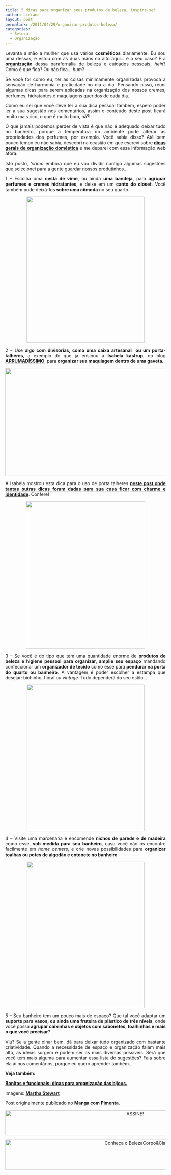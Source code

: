 ```yaml
---
title: 5 dicas para organizar seus produtos de beleza… inspire-se!
author: Lidiane
layout: post
permalink: /2011/04/29/organizar-produtos-beleza/
categories:
  - Beleza
  - Organização
---
```

<p style="text-align: justify;">
  Levanta a mão a mulher que usa vários <strong>cosméticos</strong> diariamente. Eu sou uma dessas, e estou com as duas mãos no alto aqui… é o seu caso? E a <strong>organização</strong> dessa parafernália de beleza e cuidados pessoais, <em>hein</em>? Como é que fica? Ou não fica… <em>hum</em>?
</p>

<p style="text-align: justify;">
  Se você for como eu, ter as coisas minimamente organizadas provoca a sensação de harmonia e praticidade no dia a dia. Pensando nisso, reuni algumas dicas para serem aplicadas na organização dos nossos cremes, perfumes, hidratantes e maquiagens queridos de cada dia.
</p>

<!--more-->

<p style="text-align: justify;">
  Como eu sei que você deve ter a sua dica pessoal também, espero poder ler a sua sugestão nos comentários, assim o conteúdo deste post ficará muito mais rico, o que é muito bom, hã?!
</p>

<p style="text-align: justify;">
  O que jamais podemos perder de vista é que não é adequado deixar tudo no banheiro, porque a temperatura do ambiente pode alterar as propriedades dos perfumes, por exemplo. Você sabia disso? Até bem pouco tempo eu não sabia, descobri na ocasião em que escrevi sobre <a href="http://www.trololodemulher.com.br/2009/01/25/e-eu-me-organizando/"><strong>dicas gerais de organização doméstica</strong></a> e me deparei com essa informação web afora.
</p>

<p style="text-align: justify;">
  Isto posto, <em>‘vamo</em> embora que eu vou dividir contigo algumas sugestões que selecionei para a gente guardar nossos produtinhos…
</p>

<p style="text-align: justify;">
  1 – Escolha uma <strong>cesta de vime</strong>, ou ainda <strong>uma bandeja</strong>, para <strong>agrupar perfumes e cremes hidratantes</strong>, e deixe em um <strong>canto do closet</strong>. Você também pode deixá-los <strong>sobre uma cômoda</strong> no seu quarto.
</p>

<p align="center">
  <a href="https://www.trololodemulher.com.br/2011/04/organizacao-banheiro1.jpg"><img class="alignnone size-full wp-image-6300" title="organização banheiro[1]" src="https://www.trololodemulher.com.br/2011/04/organizacao-banheiro1.jpg" alt="" width="370" height="458" /></a>
</p>

<p style="text-align: justify;">
  2 – Use <strong>algo com divisórias, como uma caixa artesanal  ou um porta-talheres</strong>, a exemplo do que já ensinou a <strong>Isabela kastrup</strong>, do blog <a href="http://www.arrumadissimoecia.blogspot.com/"><strong>ARRUMADÍSSIMO</strong></a>, para <strong>organizar sua maquiagem dentro de uma gaveta</strong>.
</p>

<p align="center">
  <a href="https://www.trololodemulher.com.br/2011/04/organizacao-maquiagem.jpg"><img class="alignnone size-full wp-image-6304" title="organização maquiagem" src="https://www.trololodemulher.com.br/2011/04/organizacao-maquiagem.jpg" alt="" width="600" height="338" /></a>
</p>

<p style="text-align: justify;">
  A Isabela mostrou esta dica para o uso de porta talheres <strong><a href="http://arrumadissimoecia.blogspot.com/2010/10/praticando.html" target="_blank" rel="noopener noreferrer">neste post onde tantas outras dicas foram dadas para sua casa ficar com charme e identidade</a></strong>. Confere!
</p>

<p align="center">
  <a href="https://www.trololodemulher.com.br/2011/04/organizacao-banheiro2.jpg"><img class="alignnone size-full wp-image-6301" title="organização banheiro[2]" src="https://www.trololodemulher.com.br/2011/04/organizacao-banheiro2.jpg" alt="" width="374" height="461" /></a>
</p>

<p style="text-align: justify;">
  3 – Se você é do tipo que tem uma quantidade enorme de <strong>produtos de beleza e higiene pessoal para organizar, amplie seu espaço</strong> mandando confeccionar um <strong>organizador de tecido</strong> como esse para <strong>pendurar na porta do quarto ou banheiro</strong>. A vantagem é poder escolher a estampa que desejar: bichinho, floral ou <em>vintage</em>. Tudo dependerá do seu estilo…
</p>

<p align="center">
  <a href="https://www.trololodemulher.com.br/2011/04/organizacao-banheiro3.jpg"><img class="alignnone size-full wp-image-6302" title="organização banheiro[3]" src="https://www.trololodemulher.com.br/2011/04/organizacao-banheiro3.jpg" alt="" width="369" height="458" /></a>
</p>

<p style="text-align: justify;">
  4 – Visite uma marcenaria e encomende <strong>nichos de parede e de madeira</strong> como esse, <strong>sob medida para seu banheiro</strong>, caso você não os encontre facilmente em <em>home centers</em>, e crie novas possibilidades para <strong>organizar toalhas ou potes de algodão e cotonete no banheiro</strong>.
</p>

<p align="center">
  <a href="https://www.trololodemulher.com.br/2011/04/organizacao-banheiro4.jpg"><img class="alignnone size-full wp-image-6303" title="organização banheiro[4]" src="https://www.trololodemulher.com.br/2011/04/organizacao-banheiro4.jpg" alt="" width="369" height="459" /></a>
</p>

<p style="text-align: justify;">
  5 – Seu banheiro tem um pouco mais de espaço? Que tal você adaptar um <strong>suporte para vasos, ou ainda uma fruteira de plástico de três níveis</strong>, onde você possa <strong>agrupar caixinhas e objetos com sabonetes, toalhinhas e mais o que você precisar</strong>?
</p>

<p style="text-align: justify;">
  Viu? Se a gente olhar bem, dá para deixar tudo organizado com bastante criatividade. Quando a necessidade de espaço e organização falam mais alto, as ideias surgem e podem ser as mais diversas possíveis. Será que você tem mais alguma para aumentar essa lista de sugestões? Fala sobre ela aí nos comentários, porque eu quero aprender também…
</p>

<p style="text-align: justify;">
  <strong>Veja também:</strong>
</p>

<p style="text-align: justify;">
  <strong><a href="http://www.trololodemulher.com.br/2014/09/15/dicas-organizacao-bijus/" target="_blank" rel="noopener noreferrer">Bonitas e funcionais: dicas para organização das bijous.</a></strong>
</p>

Imagens: [**Martha Stewart**](http://www.marthastewart.com/)

Post originalmente publicado no **<a href="http://mangacompimenta.com/2011/01/27/pitacos-de-uma-bicha-femea/" target="_blank" rel="noopener noreferrer">Manga com Pimenta</a>**.

<p align="center">
  <a href="http://feedburner.google.com/fb/a/mailverify?uri=blogBichaFemea&loc=en_US" target="_blank" rel="noopener noreferrer"><img class="alignnone size-full wp-image-10439" src="https://www.trololodemulher.com.br/2014/09/ASSINE.png" alt="ASSINE!" width="800" height="78" /></a>
</p>

<p align="center">
  <a href="http://www.belezacorpoecia.com/" target="_blank" rel="noopener noreferrer"><img class="alignnone size-full wp-image-10609" src="https://www.trololodemulher.com.br/2014/11/Conheça-o-BelezaCorpoCia.png" alt="Conheça o BelezaCorpo&Cia" width="800" height="95" /></a>
</p>

<p style="text-align: center;">